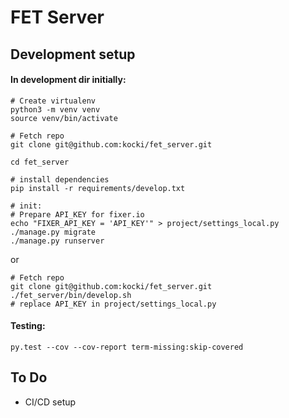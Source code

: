 # FET Server

## Development setup

#### In development dir  initially:
```
# Create virtualenv
python3 -m venv venv
source venv/bin/activate

# Fetch repo
git clone git@github.com:kocki/fet_server.git

cd fet_server

# install dependencies
pip install -r requirements/develop.txt

# init:
# Prepare API_KEY for fixer.io
echo "FIXER_API_KEY = 'API_KEY'" > project/settings_local.py
./manage.py migrate
./manage.py runserver
```

or
```
# Fetch repo
git clone git@github.com:kocki/fet_server.git
./fet_server/bin/develop.sh
# replace API_KEY in project/settings_local.py
```


#### Testing:
```
py.test --cov --cov-report term-missing:skip-covered
```


## To Do
* CI/CD setup
